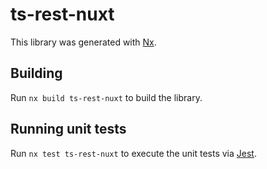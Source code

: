 # ts-rest-nuxt

This library was generated with [Nx](https://nx.dev).

## Building

Run `nx build ts-rest-nuxt` to build the library.

## Running unit tests

Run `nx test ts-rest-nuxt` to execute the unit tests via [Jest](https://jestjs.io).
